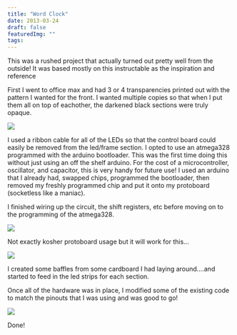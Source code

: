 ```yaml
---
title: "Word Clock"
date: 2013-03-24
draft: false
featuredImg: ""
tags: 
---
```


This was a rushed project that actually turned out pretty well from the outside! It was based mostly on this instructable as the inspiration and reference

First I went to office max and had 3 or 4 transparencies printed out with the pattern I wanted for the front. I wanted multiple copies so that when I put them all on top of eachother, the darkened black sections were truly opaque.

![](/wordclock/wordclock1.jpg)

I used a ribbon cable for all of the LEDs so that the control board could easily be removed from the led/frame section. I opted to use an atmega328 programmed with the arduino bootloader. This was the first time doing this without just using an off the shelf arduino. For the cost of a microcontroller, oscillator, and capacitor, this is very handy for future use! I used an arduino that I already had, swapped chips, programmed the bootloader, then removed my freshly programmed chip and put it onto my protoboard (socketless like a maniac).

I finished wiring up the circuit, the shift registers, etc before moving on to the programming of the atmega328.

![](/wordclock/wordclock2.jpg)

Not exactly kosher protoboard usage but it will work for this…

![](/wordclock/wordclock3.jpg)

I created some baffles from some cardboard I had laying around….and started to feed in the led strips for each section.

Once all of the hardware was in place, I modified some of the existing code to match the pinouts that I was using and was good to go!

![](/wordclock/wordclock4.jpg)

Done!